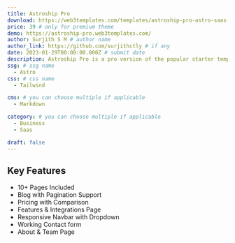 ```yaml
---
title: Astroship Pro
download: https://web3templates.com/templates/astroship-pro-astro-saas-website-template # only for free theme
price: 39 # only for premium theme
demo: https://astroship-pro.web3templates.com/
author: Surjith S M # author name
author_link: https://github.com/surjithctly # if any
date: 2023-01-29T00:00:00.000Z # submit date
description: Astroship Pro is a pro version of the popular starter template Astroship. Astroship Pro template can be used for SAAS, startups, marketing websites & landing pages. Built with Astro & TailwindCSS. You can quickly create any website with this website template.
ssg: # ssg name
  - Astro
css: # css name
  - Tailwind

cms: # you can choose multiple if applicable
  - Markdown

category: # you can choose multiple if applicable
  - Business
  - Saas

draft: false
---
```


## Key Features

- 10+ Pages Included
- Blog with Pagination Support
- Pricing with Comparison
- Features & Integrations Page
- Responsive Navbar with Dropdown
- Working Contact form
- About & Team Page
